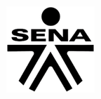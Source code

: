 <!DOCTYPE html>
<html lang="en">
<head>
    <meta charset="UTF-8">
    <meta name="viewport" content="width=device-width, initial-scale=1.0">
    <title>Document</title>
</head>
<body>
    <p align="center">
  <img src="public/img/logo-sena-negro-jpg-2022-1024x1004-removebg-preview.png" alt="" width="200"/> 
    </p>
</body>
</html>


